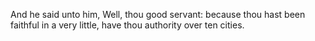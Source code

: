 And he said unto him, Well, thou good servant: because thou hast been faithful in a very little, have thou authority over ten cities.
